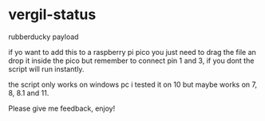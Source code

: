 # vergil-status
rubberducky payload

if yo want to add this to a raspberry pi pico you just need to drag the file an drop it inside the pico but remember to connect pin 1 and 3, if you dont the script will run instantly.

the script only works on windows pc i tested it on 10 but maybe works on 7, 8, 8.1 and 11.

Please give me feedback,
enjoy!
